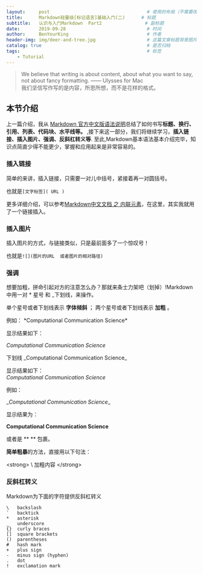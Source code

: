 ```yaml
---
layout:     post                                    # 使用的布局（不需要改）
title:      Markdown轻量级[标记语言]基础入门(二)      # 标题 
subtitle:   认识与入门Markdown  Part2                # 副标题
date:       2019-09-28                              # 时间
author:     BenYourKing                             # 作者
header-img: img/deer-and-tree.jpg                   # 这篇文章标题背景图片
catalog: true                                       # 是否归档
tags:                                               # 标签
    - Tutorial
---
```



> We believe that writing is about content, about what you want to say,     
> not about fancy formatting. —— Ulysses for Mac      
> 我们坚信写作写的是内容，所思所想，而不是花样的格式。     

           
## 本节介绍

上一篇介绍，我从 [Markdown 官方中文版语法说明](https://markdown-zh.readthedocs.io/en/latest/)总结了如何书写<strong>标题、换行、引用、列表、代码块、水平线等。 </strong> ,接下来这一部分，我们将继续学习，<strong>插入链接、插入图片、强调、反斜杠转义等</strong>.  至此,Markdown基本语法基本介绍完毕，知识点简直少得不能更少，掌握和应用起来是非常容易的。
            
### 插入链接

简单的来讲，插入链接，只需要一对儿中括号，紧接着再一对圆括号。             

也就是`[文字标签]( URL )`

更多详细介绍，可以参考[Markdown中文文档 之 内联元素](https://markdown-zh.readthedocs.io/en/latest/spanelements/)，在这里，其实我就用了一个链接插入。


### 插入图片

插入图片的方式，与链接类似，只是最前面多了一个惊叹号！         
             
也就是`![](图片的URL  或者图片的相对路径)`


### 强调

想要加粗，拼命引起对方的注意怎么办？那就来条士力架吧（划掉）!Markdown中用一对 \* 星号 和 \_下划线，来操作。         

单个星号或者下划线表示 **字体倾斜** ； 两个星号或者下划线表示  **加粗** 。

例如：
\*Computational Communication Science*          

显示结果如下：         

*Computational Communication Science*
          
下划线
\_Computational Communication Science_

显示结果如下：            
_Computational Communication Science_

例如：

\__Computational Communication Science__

显示结果为：

__Computational Communication Science__


或者是 \**         **  包裹。

**简单粗暴**的方法，直接用以下句法：                       
             
\<strong>
\ 加粗内容
\</strong>


### 反斜杠转义

Markdown为下面的字符提供反斜杠转义

```
\   backslash         
`   backtick         
*   asterisk            
_   underscore          
{}  curly braces         
[]  square brackets            
()  parentheses           
#   hash mark           
+   plus sign             
-   minus sign (hyphen)            
.   dot          
!   exclamation mark           
```


        
       
























































